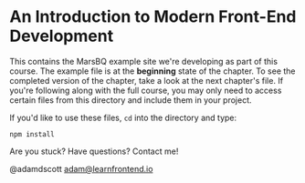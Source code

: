 # An Introduction to Modern Front-End Development

This contains the MarsBQ example site we're developing as part of this course. The example file is at the **beginning** state of the chapter. To see the completed version of the chapter, take a look at the next chapter's file. If you're following along with the full course, you may only need to access certain files from this directory and include them in your project.

If you'd like to use these files, `cd` into the directory and type:

```
npm install
```

Are you stuck? Have questions? Contact me!

@adamdscott
adam@learnfrontend.io
